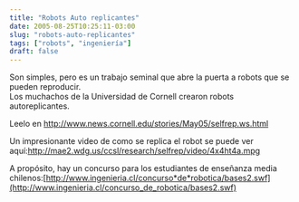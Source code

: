 ```yaml
---
title: "Robots Auto replicantes"
date: 2005-08-25T10:25:11-03:00
slug: "robots-auto-replicantes"
tags: ["robots", "ingeniería"]
draft: false
---
```


Son simples, pero es un trabajo seminal que abre la puerta a robots que
se pueden reproducir.\
Los muchachos de la Universidad de Cornell crearon robots
autoreplicantes.

Leelo en <http://www.news.cornell.edu/stories/May05/selfrep.ws.html>

Un impresionante video de como se replica el robot se puede ver
aquí:<http://mae2.wdg.us/ccsl/research/selfrep/video/4x4ht4a.mpg>

A propósito, hay un concurso para los estudiantes de enseñanza media
chilenos:[http://www.ingenieria.cl/concurso*de*robotica/bases2.swf](http://www.ingenieria.cl/concurso_de_robotica/bases2.swf)


